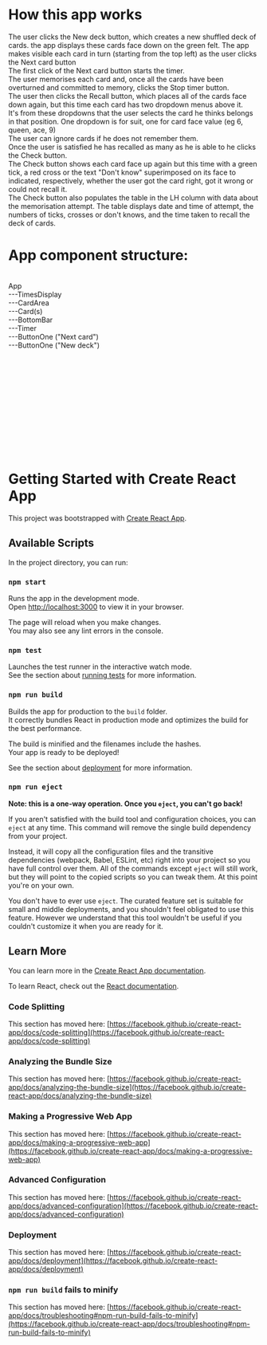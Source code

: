 # How this app works

The user clicks the New deck button, which creates a new shuffled deck
of cards. the app displays these cards face down on the green felt.
The app makes visible each card in turn (starting from the top left) 
as the user clicks the Next card button <br>
The first click of the Next card button starts the timer. <br>
The user memorises each card and, once all the cards have been overturned 
and committed to memory, clicks the Stop timer button.<br>
The user then clicks the Recall button, which places all of the cards
face down again, but this time each card has two dropdown menus above it.<br>
It's from these dropdowns that the user selects the card he thinks 
belongs in that position. One dropdown is for suit, one for card face value
(eg 6, queen, ace, 9) <br>
The user can ignore cards if he does not remember them. <br>
Once the user is satisfied he has recalled as many as he is able to he 
clicks the Check button. <br>
The Check button shows each card face up again but this time with a green 
tick, a red cross or the text "Don't know" superimposed on its face to
indicated, respectively, whether the user got the card right, got it 
wrong or could not recall it.<br>
The Check button also populates the table in the LH column with data
about the memorisation attempt. The table displays date and time of attempt, 
the numbers of ticks, crosses or don't knows, and the time taken to recall the deck 
of cards.<br>


# App component structure:<br>
<br>
App<br>
  ---TimesDisplay<br>
  ---CardArea<br>
          ---Card(s)<br>
  ---BottomBar<br>
          ---Timer<br>
          ---ButtonOne ("Next card")<br>
          ---ButtonOne ("New deck")<br><br><br><br>






  <br>
    <br>
      <br>
        <br>
          <br>
            <br>
              <br>
                <br>
                  <br>
                  

# Getting Started with Create React App

This project was bootstrapped with [Create React App](https://github.com/facebook/create-react-app).

## Available Scripts

In the project directory, you can run:

### `npm start`

Runs the app in the development mode.\
Open [http://localhost:3000](http://localhost:3000) to view it in your browser.

The page will reload when you make changes.\
You may also see any lint errors in the console.

### `npm test`

Launches the test runner in the interactive watch mode.\
See the section about [running tests](https://facebook.github.io/create-react-app/docs/running-tests) for more information.

### `npm run build`

Builds the app for production to the `build` folder.\
It correctly bundles React in production mode and optimizes the build for the best performance.

The build is minified and the filenames include the hashes.\
Your app is ready to be deployed!

See the section about [deployment](https://facebook.github.io/create-react-app/docs/deployment) for more information.

### `npm run eject`

**Note: this is a one-way operation. Once you `eject`, you can't go back!**

If you aren't satisfied with the build tool and configuration choices, you can `eject` at any time. This command will remove the single build dependency from your project.

Instead, it will copy all the configuration files and the transitive dependencies (webpack, Babel, ESLint, etc) right into your project so you have full control over them. All of the commands except `eject` will still work, but they will point to the copied scripts so you can tweak them. At this point you're on your own.

You don't have to ever use `eject`. The curated feature set is suitable for small and middle deployments, and you shouldn't feel obligated to use this feature. However we understand that this tool wouldn't be useful if you couldn't customize it when you are ready for it.

## Learn More

You can learn more in the [Create React App documentation](https://facebook.github.io/create-react-app/docs/getting-started).

To learn React, check out the [React documentation](https://reactjs.org/).

### Code Splitting

This section has moved here: [https://facebook.github.io/create-react-app/docs/code-splitting](https://facebook.github.io/create-react-app/docs/code-splitting)

### Analyzing the Bundle Size

This section has moved here: [https://facebook.github.io/create-react-app/docs/analyzing-the-bundle-size](https://facebook.github.io/create-react-app/docs/analyzing-the-bundle-size)

### Making a Progressive Web App

This section has moved here: [https://facebook.github.io/create-react-app/docs/making-a-progressive-web-app](https://facebook.github.io/create-react-app/docs/making-a-progressive-web-app)

### Advanced Configuration

This section has moved here: [https://facebook.github.io/create-react-app/docs/advanced-configuration](https://facebook.github.io/create-react-app/docs/advanced-configuration)

### Deployment

This section has moved here: [https://facebook.github.io/create-react-app/docs/deployment](https://facebook.github.io/create-react-app/docs/deployment)

### `npm run build` fails to minify

This section has moved here: [https://facebook.github.io/create-react-app/docs/troubleshooting#npm-run-build-fails-to-minify](https://facebook.github.io/create-react-app/docs/troubleshooting#npm-run-build-fails-to-minify)



